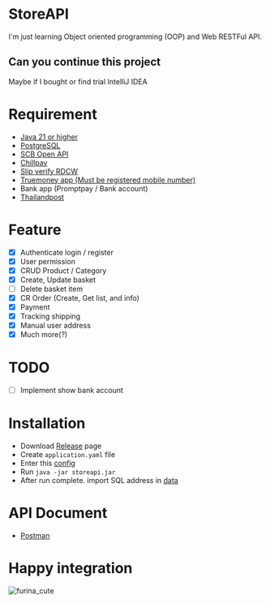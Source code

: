 # StoreAPI
I'm just learning Object oriented programming (OOP) and Web RESTFul API. 

## Can you continue this project
Maybe if I bought or find trial IntelliJ IDEA

# Requirement
- [Java 21 or higher](https://www.oracle.com/java/technologies/javase/jdk21-archive-downloads.html)
- [PostgreSQL](https://www.postgresql.org/) 
- [SCB Open API](https://developer.scb)
- [Chillpay](https://www.chillpay.co)
- [Slip verify RDCW](https://slip.rdcw.co.th)
- [Truemoney app (Must be registered mobile number)](https://www.truemoney.com/)
- Bank app (Promptpay / Bank account)
- [Thailandpost](https://track.thailandpost.co.th/)

# Feature
- [x] Authenticate login / register
- [x] User permission
- [x] CRUD Product / Category
- [x] Create, Update basket
- [ ] Delete basket item
- [x] CR Order (Create, Get list, and info)
- [x] Payment 
- [x] Tracking shipping
- [x] Manual user address
- [x] Much more(?)

# TODO
- [ ] Implement show bank account

# Installation
- Download [Release](https://github.com/mrwan200/storeapi/releases) page
- Create `application.yaml` file
- Enter this [config](https://github.com/mrwan200/storeapi/blob/main/src/main/resources/application.yaml)
- Run `java -jar storeapi.jar`
- After run complete. import SQL address in [data](./data)

# API Document
- [Postman](./docs/StoreAPI.postman_collection.json)

# Happy integration
![furina_cute](https://media1.tenor.com/m/fvxaQE5rYqwAAAAC/anime-girl.gif)
